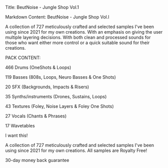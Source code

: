 Title: BeutNoise - Jungle Shop Vol.1

Markdown Content:
BeutNoise - Jungle Shop Vol.l

A collection of 727 meticulously crafted and selected samples I've been using since 2021 for my own creations. With an emphasis on giving the user multiple layering decisions. With both clean and processed sounds for those who want either more control or a quick suitable sound for their creations.

PACK CONTENT:

466 Drums (OneShots & Loops)

119 Basses (808s, Loops, Neuro Basses & One Shots)

20 SFX (Backgrounds, Impacts & Risers)

35 Synths/instruments (Drones, Sustains, Loops)

43 Textures (Foley, Noise Layers & Foley One Shots)

27 Vocals (Chants & Phrases)

17 Wavetables

I want this!

A collection of 727 meticulously crafted and selected samples I've been using since 2021 for my own creations. All samples are Royalty Free!

30-day money back guarantee
